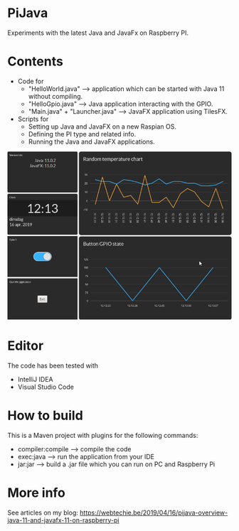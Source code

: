 # PiJava
Experiments with the latest Java and JavaFx on Raspberry PI.

# Contents
* Code for 
    * "HelloWorld.java" --> application which can be started with Java 11 without compiling.
    * "HelloGpio.java" --> Java application interacting with the GPIO.
    * "Main.java" + "Launcher.java" --> JavaFX application using TilesFX.
* Scripts for
    * Setting up Java and JavaFX on a new Raspian OS.
    * Defining the PI type and related info.
    * Running the Java and JavaFX applications.

![Screenshot of the running JavaFX application](screenshots/pijava_running.png)

# Editor
The code has been tested with 
* IntelliJ IDEA
* Visual Studio Code

# How to build
This is a Maven project with plugins for the following commands:
* compiler:compile --> compile the code
* exec:java --> run the application from your IDE
* jar:jar --> build a .jar file which you can run on PC and Raspberry Pi
    
# More info
See articles on my blog:
https://webtechie.be/2019/04/16/pijava-overview-java-11-and-javafx-11-on-raspberry-pi
